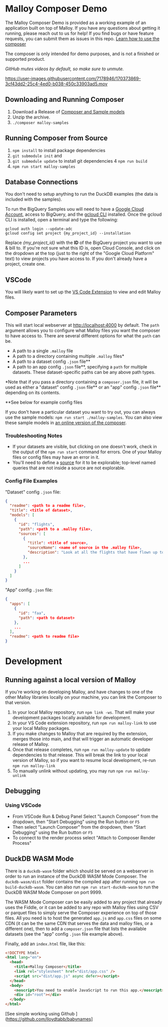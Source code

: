# Malloy Composer Demo

The Malloy Composer Demo is provided as a working example of an application built on top of Malloy. If you have any questions about getting it running, please reach out to us for help! If you find bugs or have feature requests, you can submit them as issues in this repo. [Learn how to use the composer](https://docs.google.com/presentation/d/18KUl_rrz2K-hbsiKJYS3rtTcYxZMXKklyPllLmTtIYY/edit#slide=id.g1269816dcbe_0_140)

The composer is only intended for demo purposes, and is not a finished or supported product.

_GitHub mutes videos by default, so make sure to unmute._

https://user-images.githubusercontent.com/7178946/170373869-3cf43dd2-25c4-4ed0-b038-450c33903ad5.mov

## Downloading and Running Composer

1.  Download a Release of [Composer and Sample models](https://github.com/malloydata/malloy-composer/releases)
2.  Unzip the archive.
3.  `./composer malloy-samples`

## Running Composer from Source

1. `npm install` to install package dependencies
2. `git submodule init` and
3. `git submodule update` to install git dependencies
4  `npm run build` 
5. `npm run start malloy-samples`

## Database Connections

You don't need to setup anything to run the DuckDB examples (the data is included with the samples).

To run the BigQuery Samples uou will need to have a [Google Cloud Account](https://cloud.google.com/), access to BigQuery, and the [gcloud CLI](https://cloud.google.com/sdk/gcloud) installed. Once the gcloud CLI is installed, open a terminal and type the following:

```
gcloud auth login --update-adc
gcloud config set project {my_project_id} --installation
```

Replace *{my_project_id}* with the **ID** of the BigQuery project you want to use & bill to. If you're not sure what this ID is, open Cloud Console, and click on the dropdown at the top (just to the right of the "Google Cloud Platform" text) to view projects you have access to. If you don't already have a project, create one.

## VSCode 
You will likely want to set up the [VS Code Extension](https://github.com/malloydata/malloy-vscode-extension#install-the-visual-studio-code-extension) to view and edit Malloy files.

## Composer Parameters

This will start local webserver at [http://localhost:4000]() by default. The `path` argument allows you to configure what Malloy files you want the composer to have access to. There are several different options for what the `path` can be.

- A path to a single `.malloy` file
- A path to a directory containing multiple `.malloy` files*
- A path to a dataset config `.json` file\**
- A path to an app config `.json` file\**, specifying a `path` for multiple datasets. These dataset-specific paths can be any above path types.

\*Note that if you pass a directory containing a `composer.json` file, it will be used as either a "dataset" config `.json` file\*\* or an "app" config `.json` file\*\* depending on its contents. 

\*\*See below for example config files

If you don't have a particular dataset you want to try out, you can always use the sample models: `npm run start ./malloy-samples`. You can also view these sample models in [an online version of the composer](https://malloydata.github.io/malloy-samples/wasm/).

### Troubleshooting Notes

- If your datasets are visible, but clicking on one doesn't work, check in the output of the `npm run start` command for errors. One of your Malloy files or config files may have an error in it.
- You'll need to define a [source](https://malloydata.github.io/malloy/documentation/language/source.html) for it to be explorable; top-level named queries that are not inside a source are not explorable.

### Config File Examples

"Dataset" config `.json` file:
```json
{
  "readme": <path to a readme file>,
  "title": <title of dataset>,
  "models": [
    {
      "id": "flights",
      "path": <path to a .malloy file>,
      "sources": [
        {
          "title": <title of source>,
          "sourceName": <name of source in the .malloy file>,
          "description": "Look at all the flights that have flown up to 2003"
        },
        ...
      ]
    }
  ]
}
```

"App" config `.json` file:
```json
{
  "apps": [
    {
      "id": "faa",
      "path": <path to dataset>
    },
    ...
  ],
  "readme": <path to readme file>
}
```

# Development

## Running against a local version of Malloy

If you're working on developing Malloy, and have changes to one of the other Malloy libraries locally on your machine, you can link the Composer to that version.

1. In your local Malloy repository, run `npm link -ws`. That will make your development packages locally available for development.
2. In your VS Code extension repository, run `npm run malloy-link` to use your local Malloy packages.
3. If you make changes to Malloy that are required by the extension, merges those into main, and that will trigger an automatic developer release of Malloy.
4. Once that release completes, run `npm run malloy-update` to update dependencies to that release. This will break the link to your local version of Malloy, so if you want to resume local development, re-run `npm run malloy-link`
5. To manually unlink without updating, you may run `npm run malloy-unlink`

## Debugging

### Using VSCode

- From VSCode Run & Debug Panel Select "Launch Composer" from the dropdown, then "Start Debugging" using the Run button or `F5`
- Then select "Launch Composer" from the dropdown, then "Start Debugging" using the Run button or `F5`
- To connect to the render process select "Attach to Composer Render Process"

## DuckDB WASM Mode

There is a `duckdb-wasm` folder which should be served on a webserver in order to run an instance of the DuckDB WASM Mode Composer. The `duckdb-wasm/dist` folder contains the compiled app after running `npm run build-duckdb-wasm`. You can also run `npm run start-duckdb-wasm` to run the DuckDB WASM Mode Composer on port 9999.

The WASM Mode Composer can be easily added to any project that already uses the Fiddle, or it can be added to any repo with Malloy files using CSV or parquet files to simply serve the Composer experience on top of those files. All you need is to host the generated `app.js` and `app.css` files on some CDN (it can be the same CDN that serves the data and malloy files, or a different one), then to add a `composer.json` file that lists the available datasets (see the "app" config `.json` file example above).

Finally, add an `index.html` file, like this:

```html
<!DOCTYPE html>
<html lang="en">
  <head>
    <title>Malloy Composer</title>
    <link rel="stylesheet" href="dist/app.css" />
    <script src="dist/app.js" async defer></script>
  </head>
  <body>
    <noscript>You need to enable JavaScript to run this app.</noscript>
    <div id="root"></div>
  </body>
</html>
```
[See simple working using Github ](https://github.com/lloydtabb/babynames]
